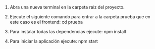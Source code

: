 1. Abra una nueva terminal en la carpeta raíz del proyecto.

2. Ejecute el siguiente comando para entrar a la carpeta prueba que en este caso es el frontend: cd prueba

3. Para instalar todas las dependencias ejecute: npm install

4. Para iniciar la aplicación ejecute: npm start
